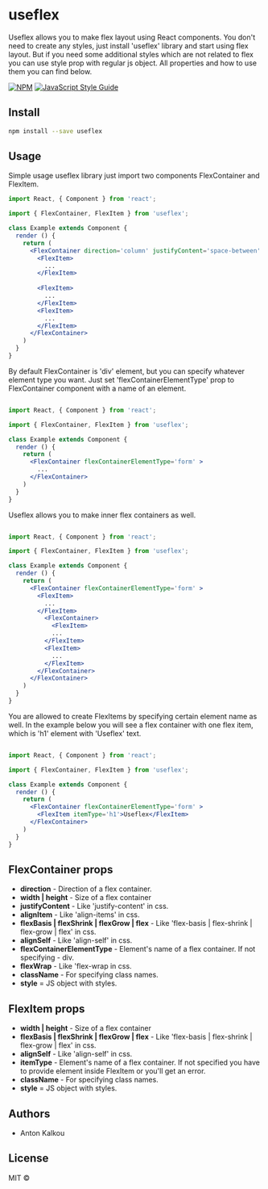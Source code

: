 # useflex
Useflex allows you to make flex layout using React components.
You don't need to create any styles, just install 'useflex' library and start using flex layout.
But if you need some additional styles which are not related to flex you can use style prop with regular js object.
All properties and how to use them you can find below.
> 

[![NPM](https://img.shields.io/npm/v/useflex.svg)](https://www.npmjs.com/package/useflex) [![JavaScript Style Guide](https://img.shields.io/badge/code_style-standard-brightgreen.svg)](https://standardjs.com)

## Install

```bash
npm install --save useflex
```

## Usage

Simple usage useflex library just import two components FlexContainer and FlexItem.

```jsx
import React, { Component } from 'react';

import { FlexContainer, FlexItem } from 'useflex';

class Example extends Component {
  render () {
    return (
      <FlexContainer direction='column' justifyContent='space-between' height='200px' width='200px' >
        <FlexItem>
          ...
        </FlexItem>
         
        <FlexItem>
          ...
        </FlexItem>
        <FlexItem>
          ...
        </FlexItem>
      </FlexContainer>
    )
  }
}
```

By default FlexContainer is 'div' element, but you can specify whatever element type you want. 
Just set 'flexContainerElementType' prop to FlexContainer component with a name of an element.

```jsx

import React, { Component } from 'react';

import { FlexContainer, FlexItem } from 'useflex';

class Example extends Component {
  render () {
    return (
      <FlexContainer flexContainerElementType='form' >
        ...
      </FlexContainer>
    )
  }
}

```

Useflex allows you to make inner flex containers as well.

```jsx

import React, { Component } from 'react';

import { FlexContainer, FlexItem } from 'useflex';

class Example extends Component {
  render () {
    return (
      <FlexContainer flexContainerElementType='form' >
        <FlexItem>
          ...
        </FlexItem>
          <FlexContainer>
            <FlexItem>
            ...
          </FlexItem>
          <FlexItem>
            ...
          </FlexItem>
        </FlexContainer>
      </FlexContainer>
    )
  }
}

```

You are allowed to create FlexItems by specifying certain element name as well.
In the example below you will see a flex container with one flex item, which is 'h1' element with 'Useflex' text.

```jsx

import React, { Component } from 'react';

import { FlexContainer, FlexItem } from 'useflex';

class Example extends Component {
  render () {
    return (
      <FlexContainer flexContainerElementType='form' >
        <FlexItem itemType='h1'>Useflex</FlexItem>
      </FlexContainer>
    )
  }
}

```

## FlexContainer props
  * **direction** - Direction of a flex container.
  * **width | height** - Size of a flex container
  * **justifyContent** - Like 'justify-content' in css.
  * **alignItem** - Like 'align-items' in css.
  * **flexBasis | flexShrink | flexGrow | flex** - Like 'flex-basis | flex-shrink | flex-grow | flex' in css.
  * **alignSelf** - Like 'align-self' in css.
  * **flexContainerElementType** - Element's name of a flex container. If not specifying - div.
  * **flexWrap** - Like 'flex-wrap in css.
  * **className** - For specifying class names.
  * **style** = JS object with styles.

## FlexItem props
  * **width | height** - Size of a flex container
  * **flexBasis | flexShrink | flexGrow | flex** - Like 'flex-basis | flex-shrink | flex-grow | flex' in css.
  * **alignSelf** - Like 'align-self' in css.
  * **itemType** - Element's name of a flex container. If not specified you have to provide element inside FlexItem or you'll get an error.
  * **className** - For specifying class names.
  * **style** = JS object with styles.

## Authors
  * Anton Kalkou

## License

MIT © [](https://github.com/)
